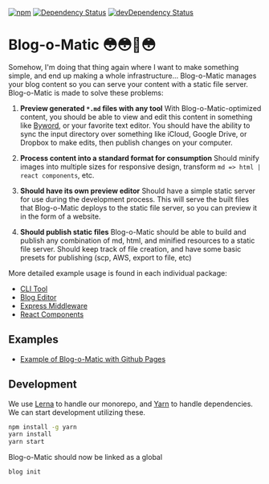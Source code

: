 [![npm](https://img.shields.io/npm/v/blog-o-matic.svg?maxAge=2592000)](https://www.npmjs.com/package/blog-o-matic)
[![Dependency Status](https://david-dm.org/ivebencrazy/blog-o-matic.svg?style=flat)](https://david-dm.org/ivebencrazy/blog-o-matic)
[![devDependency Status](https://david-dm.org/ivebencrazy/blog-o-matic/dev-status.svg)](https://david-dm.org/ivebencrazy/blog-o-matic#info=devDependencies)


Blog-o-Matic 😳😳🤖😳
============
Somehow, I'm doing that thing again where I want to make something simple, and end up making a whole infrastructure... Blog-o-Matic manages your blog content so you can serve your content with a static file server. Blog-o-Matic is made to solve these problems:

1. **Preview generated `*.md` files with any tool**
With Blog-o-Matic-optimized content, you should be able to view and edit this content in something like [Byword](https://www.bywordapp.com/), or your favorite text editor. You should have the ability to sync the input directory over something like iCloud, Google Drive, or Dropbox to make edits, then publish changes on your computer.

2. **Process content into a standard format for consumption**
Should minify images into multiple sizes for responsive design, transform `md => html | react components`, etc.

3. **Should have its own preview editor**
Should have a simple static server for use during the development process. This will serve the built files that Blog-o-Matic deploys to the static file server, so you can preview it in the form of a website.

4. **Should publish static files**
Blog-o-Matic should be able to build and publish any combination of md, html, and minified resources to a static file server. Should keep track of file creation, and have some basic presets for publishing (scp, AWS, export to file, etc)

More detailed example usage is found in each individual package:
- [CLI Tool](./packages/cli)
- [Blog Editor](./packages/editor)
- [Express Middleware](./packages/express)
- [React Components](./packages/react)

Examples
--------
- [Example of Blog-o-Matic with Github Pages](https://github.com/ivebencrazy/blog-o-matic-fs-example)

Development
-------
We use [Lerna]() to handle our monorepo, and [Yarn]() to handle dependencies. We can start development utilizing these.

```sh
npm install -g yarn
yarn install
yarn start
```

Blog-o-Matic should now be linked as a global

```sh
blog init
```
